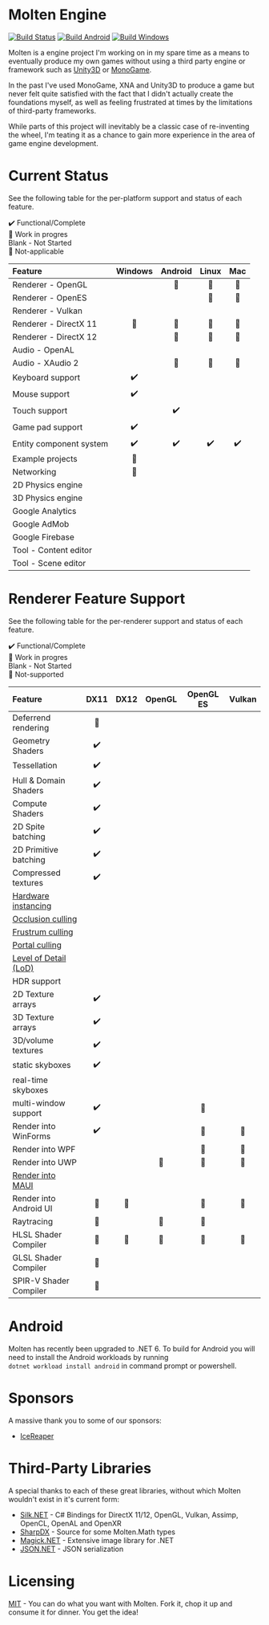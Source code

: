 ﻿# Molten Engine
[![Build Status](https://dev.azure.com/jyarwood/MoltenEngine/_apis/build/status/MoltenEngine-.NET%20Desktop-CI)](https://dev.azure.com/jyarwood/MoltenEngine/_build/latest?definitionId=2)  [![Build Android](https://github.com/Syncaidius/MoltenEngine/actions/workflows/build-android.yml/badge.svg)](https://github.com/Syncaidius/MoltenEngine/actions/workflows/build-android.yml)  [![Build Windows](https://github.com/Syncaidius/MoltenEngine/actions/workflows/build-windows.yml/badge.svg)](https://github.com/Syncaidius/MoltenEngine/actions/workflows/build-windows.yml)

Molten is a engine project I'm working on in my spare time as a means to eventually produce my own games without using a third party engine or framework such as [Unity3D](https://unity3d.com/) or [MonoGame](http://monogame.net).

In the past I've used MonoGame, XNA and Unity3D to produce a game but never felt quite satisfied with the fact that I didn't actually create the foundations myself, as well as feeling frustrated at times by the limitations of third-party frameworks.

While parts of this project will inevitably be a classic case of re-inventing the wheel, I'm teating it as a chance to gain more experience in the area of game engine development. 

# Current Status
See the following table for the per-platform support and status of each feature.

✔️ Functional/Complete\
🚧 Work in progres\
Blank - Not Started\
🚫 Not-applicable

| Feature                    | Windows    | Android  | Linux  | Mac  |
| :---                       | :-------:  | :-----:  | :---:  | :-:  |
| Renderer - OpenGL          |            | 🚫       | 🚧     | 🚧   |
| Renderer - OpenES          |            |          | 🚫     | 🚫   |
| Renderer - Vulkan          |            |          |        |      |
| Renderer - DirectX 11      | 🚧         | 🚫       | 🚫    | 🚫   |
| Renderer - DirectX 12      |            | 🚫       | 🚫    | 🚫   |
| Audio - OpenAL             |            |          |        |      |
| Audio - XAudio 2           |            | 🚫       | 🚫    | 🚫   |
| Keyboard support           | ✔️          |          |        |      |
| Mouse support              | ✔️          |          |        |      |
| Touch support              |            | ✔️       |        |      |
| Game pad support           | ✔️         |          |        |      |
| Entity component system    | ✔️         | ✔️       | ✔️     | ✔️    |
| Example projects           | 🚧         |          |        |      |
| Networking                 | 🚧         |          |        |      |
| 2D Physics engine          |            |          |        |      |
| 3D Physics engine          |            |          |        |      |
| Google Analytics           |            |          |        |      |
| Google AdMob               |            |          |        |      |
| Google Firebase            |            |          |        |      |
| Tool - Content editor      |            |          |        |      |
| Tool - Scene editor        |            |          |        |      |


# Renderer Feature Support
See the following table for the per-renderer support and status of each feature.

✔️ Functional/Complete\
🚧 Work in progres\
Blank - Not Started\
🚫 Not-supported

| Feature                | DX11       | DX12    | OpenGL  | OpenGL ES  | Vulkan |
| :---                   | :-------:  | :-----: | :---:   | :-:        | :-:    |
| Deferrend rendering    | 🚧         |         |        |             |       |
| Geometry Shaders       | ✔️         |         |        |             |       |
| Tessellation           | ✔️         |         |        |             |       |
| Hull & Domain Shaders  | ✔️         |         |        |             |       |
| Compute Shaders        | ✔️         |         |        |             |       |
| 2D Spite batching      | ✔️         |         |        |             |       |
| 2D Primitive batching  | ✔️         |         |        |             |       |
| Compressed textures    | ✔️         |         |        |             |       |
| [Hardware instancing](https://en.wikipedia.org/wiki/Geometry_instancing)    |            |         |        |             |       |
| [Occlusion culling](https://en.wikipedia.org/wiki/Hidden-surface_determination#Occlusion_culling)      |            |         |        |             |       |
| [Frustrum culling](https://en.wikipedia.org/wiki/Hidden-surface_determination#Viewing-frustum_culling)       |            |         |        |             |       |
| [Portal culling](https://docs.panda3d.org/1.10/python/programming/render-attributes/occlusion-culling/portal-culling)         |            |         |        |             |       |
| [Level of Detail (LoD)](https://en.wikipedia.org/wiki/Level_of_detail_(computer_graphics))  |            |         |        |             |       |
| HDR support            |            |         |        |             |       |
| 2D Texture arrays      | ✔️         |         |        |             |       |
| 3D Texture arrays      | ✔️         |         |        |             |       |
| 3D/volume textures     | ✔️         |         |        |             |       |
| static skyboxes        | ✔️         |         |        |             |       |
| real-time skyboxes     |            |         |        |             |       |
| multi-window support   | ✔️         |         |        | 🚫          |       |
| Render into WinForms   | ✔️         |         |        | 🚫          | 🚫    |
| Render into WPF        |            |         |        | 🚫          | 🚫    |
| Render into UWP        |            |         | 🚫    | 🚫          | 🚫    |
|[Render into MAUI](https://docs.microsoft.com/en-us/dotnet/maui/what-is-maui) |            |         |       |             |       |
| Render into Android UI | 🚫         | 🚫      |       | 🚫          | 🚫   |
| Raytracing             | 🚫         |         | 🚫    | 🚫          |       |
| HLSL Shader Compiler   | 🚧		  | 🚫      | 🚫    | 🚫          | 🚫   |
| GLSL Shader Compiler   | 🚧		  |         |        |             |      |
| SPIR-V Shader Compiler | 🚧		  |         |        |             |      |

# Android
Molten has recently been upgraded to .NET 6. To build for Android you will need to install the Android workloads by running  
```dotnet workload install android``` in command prompt or powershell.

# Sponsors
A massive thank you to some of our sponsors:
 * [IceReaper](https://github.com/IceReaper)


# Third-Party Libraries
A special thanks to each of these great libraries, without which Molten wouldn't exist in it's current form:
  * [Silk.NET](https://github.com/dotnet/Silk.NET) - C# Bindings for DirectX 11/12, OpenGL, Vulkan, Assimp, OpenCL, OpenAL and OpenXR
  * [SharpDX](https://github.com/sharpdx/SharpDX) - Source for some Molten.Math types
  * [Magick.NET](https://github.com/dlemstra/Magick.NET) - Extensive image library for .NET
  * [JSON.NET](https://www.newtonsoft.com/json) - JSON serialization

# Licensing
[MIT](LICENSE) - You can do what you want with Molten. Fork it, chop it up and consume it for dinner. You get the idea!
